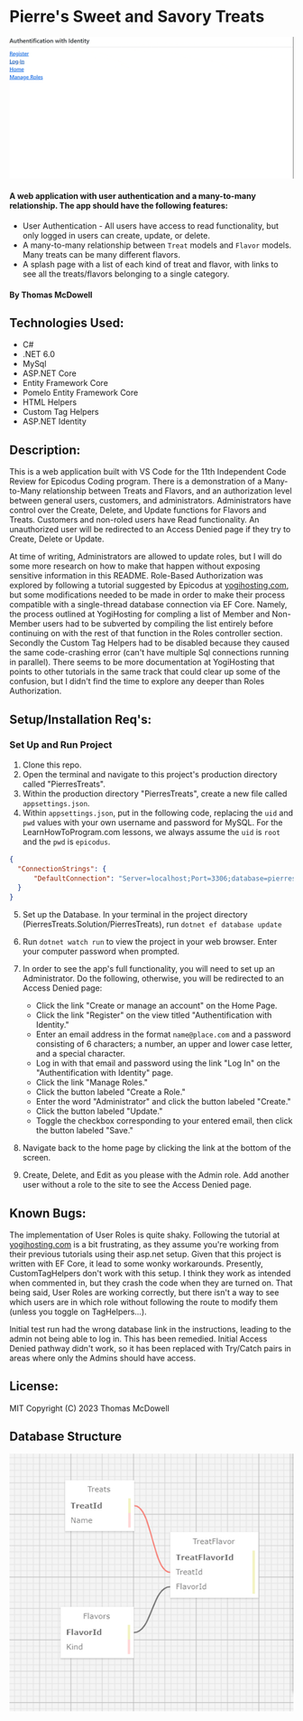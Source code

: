 # Pierre's Sweet and Savory Treats


![gif of login process](./PierresTreats/wwwroot/img/Login.gif)


#### A web application with user authentication and a many-to-many relationship. The app should have the following features:
* User Authentication - All users have access to read functionality, but only logged in users can create, update, or delete.
* A many-to-many relationship between ```Treat``` models and ```Flavor``` models. Many treats can be many different flavors.
* A splash page with a list of each kind of treat and flavor, with links to see all the treats/flavors belonging to a single category.

#### By Thomas McDowell  

## Technologies Used:
* C#
* .NET 6.0
* MySql
* ASP.NET Core
* Entity Framework Core
* Pomelo Entity Framework Core
* HTML Helpers
* Custom Tag Helpers
* ASP.NET Identity

## Description:
This is a web application built with VS Code for the 11th Independent Code Review for Epicodus Coding program. There is a demonstration of a Many-to-Many relationship between Treats and Flavors, and an authorization level between general users, customers, and administrators. Administrators have control over the Create, Delete, and Update functions for Flavors and Treats. Customers and non-roled users have Read functionality. An unauthorized user will be redirected to an Access Denied page if they try to Create, Delete or Update.

At time of writing, Administrators are allowed to update roles, but I will do some more research on how to make that happen without exposing sensitive information in this README. Role-Based Authorization was explored by following a tutorial suggested by Epicodus at [yogihosting.com](https://yogihosting.com/aspnet-core-identity-roles/), but some modifications needed to be made in order to make their process compatible with a single-thread database connection via EF Core. Namely, the process outlined at YogiHosting for compling a list of Member and Non-Member users had to be subverted by compiling the list entirely before continuing on with the rest of that function in the Roles controller section. Secondly the Custom Tag Helpers had to be disabled because they caused the same code-crashing error (can't have multiple Sql connections running in parallel). There seems to be more documentation at YogiHosting that points to other tutorials in the same track that could clear up some of the confusion, but I didn't find the time to explore any deeper than Roles Authorization.

## Setup/Installation Req's:

### Set Up and Run Project
1. Clone this repo.
2. Open the terminal and navigate to this project's production directory called "PierresTreats". 
3. Within the production directory "PierresTreats", create a new file called `appsettings.json`.
4. Within `appsettings.json`, put in the following code, replacing the `uid` and `pwd` values with your own username and password for MySQL. For the LearnHowToProgram.com lessons, we always assume the `uid` is `root` and the `pwd` is `epicodus`.

```json
{
  "ConnectionStrings": {
      "DefaultConnection": "Server=localhost;Port=3306;database=pierres_treats;uid=[YOUR SQL USERNAME];pwd=[YOUR SQL PASSWORD];"
  }
}
```

5. Set up the Database. In your terminal in the project directory (PierresTreats.Solution/PierresTreats), run ```dotnet ef database update```

6. Run ```dotnet watch run``` to view the project in your web browser. Enter your computer password when prompted.

7. In order to see the app's full functionality, you will need to set up an Administrator. Do the following, otherwise, you will be redirected to an Access Denied page:
    *  Click the link "Create or manage an account" on the Home Page.
    *  Click the link "Register" on the view titled "Authentification with Identity."
    *  Enter an email address in the format ```name@place.com``` and a password consisting of 6 characters; a number, an upper and lower case letter, and a special character.
    *  Log in with that email and password using the link "Log In" on the "Authentification with Identity" page.
    *  Click the link "Manage Roles."
    *  Click the button labeled "Create a Role."
    *  Enter the word "Administrator" and click the button labeled "Create."
    *  Click the button labeled "Update."
    *  Toggle the checkbox corresponding to your entered email, then click the button labeled "Save."
   
9. Navigate back to the home page by clicking the link at the bottom of the screen.
10. Create, Delete, and Edit as you please with the Admin role. Add another user without a role to the site to see the Access Denied page.


## Known Bugs:
The implementation of User Roles is quite shaky. Following the tutorial at [yogihosting.com](https://yogihosting.com/aspnet-core-identity-roles/) is a bit frustrating, as they assume you're working from their previous tutorials using their asp.net setup. Given that this project is written with EF Core, it lead to some wonky workarounds. Presently, CustomTagHelpers don't work with this setup. I think they work as intended when commented in, but they crash the code when they are turned on. That being said, User Roles are working correctly, but there isn't a way to see which users are in which role without following the route to modify them (unless you toggle on TagHelpers...).

Initial test run had the wrong database link in the instructions, leading to the admin not being able to log in. This has been remedied. Initial Access Denied pathway didn't work, so it has been replaced with Try/Catch pairs in areas where only the Admins should have access.

## License:
MIT Copyright (C) 2023 Thomas McDowell

## Database Structure
![image of schema connections](./PierresTreats/wwwroot/img/Database_PierresTreats.png)
